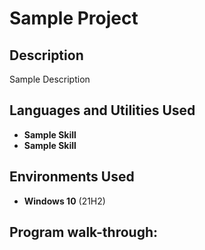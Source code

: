 <h1>Sample Project</h1>



<h2>Description</h2>
Sample Description
<br />


<h2>Languages and Utilities Used</h2>

- <b>Sample Skill</b> 
- <b>Sample Skill</b>

<h2>Environments Used </h2>

- <b>Windows 10</b> (21H2)

<h2>Program walk-through:</h2>

<p align="center">

</p>

<!--
 ```diff
- text in red
+ text in green
! text in orange
# text in gray
@@ text in purple (and bold)@@
```
--!>
